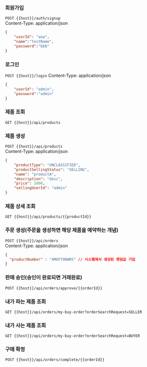 ### 회원가입
`POST {{host}}/auth/signup`<br/>
Content-Type: application/json
```json
{
    "userId": "aaa",
    "name":"testName",
    "password":"bbb"
}
```

### 로그인
`POST {{host}}/login`
Content-Type: application/json
```json
{
    "userId": "admin",
    "password":"admin"
}
```

### 제품 조회
`GET {{host}}/api/products`

### 제품 생성
`POST {{host}}/api/products`<br/>
Content-Type: application/json
```json
{
    "productType": "UNCLASSIFIED",
    "productSellingStatus": "SELLING",
    "name": "productA",
    "description": "desc",
    "price": 1000,
    "sellingUserId": "admin"
}
```

### 제품 상세 조회
`GET {{host}}/api/products/{{productId}}`

### 주문 생성(주문을 생성하면 해당 제품을 예약하는 개념)
`POST {{host}}/api/orders` <br/>
Content-Type: application/json
```json
{
  "productNumber" : "4MGFY98WRS" // 시스템에서 생성된 랜덤값 기입
}
```

### 판매 승인(승인이 완료되면 거래완료)
`POST {{host}}/api/orders/approve/{{orderId}}`

### 내가 파는 제품 조회
`GET {{host}}/api/orders/my-buy-order?orderSearchRequest=SELLER`

### 내가 사는 제품 조회
`GET {{host}}/api/orders/my-buy-order?orderSearchRequest=BUYER`

### 구매 확정
`POST {{host}}/api/orders/complete/{{orderId}}`
